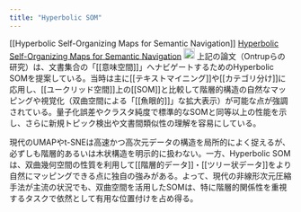 ```yaml
---
title: "Hyperbolic SOM"
---
```


[[Hyperbolic Self-Organizing Maps for Semantic Navigation]]
[Hyperbolic Self-Organizing Maps for Semantic Navigation](https://papers.nips.cc/paper_files/paper/2001/hash/093b60fd0557804c8ba0cbf1453da22f-Abstract.html)
<img src='https://scrapbox.io/api/pages/nishio/o1 Pro/icon' alt='o1 Pro.icon' height="19.5"/>
上記の論文（Ontrupらの研究）は、文書集合の「[[意味空間]]」へナビゲートするためのHyperbolic SOMを提案している。当時は主に[[テキストマイニング]]や[[カテゴリ分け]]に応用し、[[ユークリッド空間]]上の[[SOM]]と比較して階層的構造の自然なマッピングや視覚化（双曲空間による「[[魚眼的]]」な拡大表示）が可能な点が強調されている。量子化誤差やクラスタ純度で標準的なSOMと同等以上の性能を示し、さらに新規トピック検出や文書間類似性の理解を容易にしている。

現代のUMAPやt-SNEは高速かつ高次元データの構造を局所的によく捉えるが、必ずしも階層的あるいは木状構造を明示的に扱わない。一方、Hyperbolic SOMは、双曲幾何空間の性質を利用して[[階層的データ]]・[[ツリー状データ]]をより自然にマッピングできる点に独自の強みがある。よって、現代の非線形次元圧縮手法が主流の状況でも、双曲空間を活用したSOMは、特に階層的関係性を重視するタスクで依然として有用な位置付けを占め得る。
